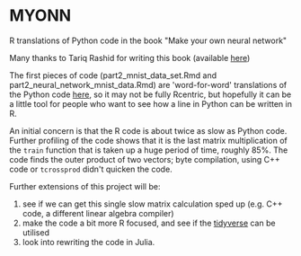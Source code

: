 # MYONN
R translations of Python code in the book "Make your own neural network"

Many thanks to Tariq Rashid for writing this book (available [here](https://www.amazon.co.uk/Make-Your-Own-Neural-Network/dp/1530826608/ref=la_B01N1YH9L9_1_1?s=books&ie=UTF8&qid=1488134452&sr=1-1))

The first pieces of code (part2_mnist_data_set.Rmd and part2_neural_network_mnist_data.Rmd) are 'word-for-word' translations of the Python code [here](https://github.com/makeyourownneuralnetwork/makeyourownneuralnetwork), so it may not be fully Rcentric, but hopefully it can be a little tool for people who want to see how a line in Python can be written in R.

An initial concern is that the R code is about twice as slow as Python code. Further profiling of the code shows that it is the last matrix multiplication of the `train` function that is taken up a huge period of time, roughly 85%. The code finds the outer product of two vectors; byte compilation, using C++ code or `tcrossprod` didn't quicken the code. 

Further extensions of this project will be:

1. see if we can get this single slow matrix calculation sped up (e.g. C++ code, a different linear algebra compiler)
2. make the code a bit more R focused, and see if the [tidyverse](https://blog.rstudio.org/2016/09/15/tidyverse-1-0-0/) can be utilised
3. look into rewriting the code in Julia.
